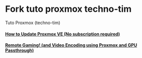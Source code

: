 # Fork tuto proxmox techno-tim

Tuto Proxmox (techno-tim)


#### [How to Update Proxmox VE (No subscription required)](update-proxmox/README.md)


#### [Remote Gaming! (and Video Encoding using Proxmox and GPU Passthrough)](gpu-passthrough/README.md)
